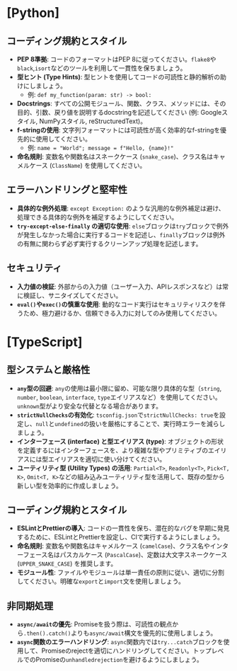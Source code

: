 # [Python]

## コーディング規約とスタイル
- **PEP 8準拠**: コードのフォーマットはPEP 8に従ってください。`flake8`や`black`,`isort`などのツールを利用して一貫性を保ちましょう。
- **型ヒント (Type Hints)**: 型ヒントを使用してコードの可読性と静的解析の助けにしましょう。
    - 例: `def my_function(param: str) -> bool:`
- **Docstrings**: すべての公開モジュール、関数、クラス、メソッドには、その目的、引数、戻り値を説明するdocstringを記述してください (例: Googleスタイル, NumPyスタイル, reStructuredText)。
- **f-stringの使用**: 文字列フォーマットには可読性が高く効率的なf-stringを優先的に使用してください。
    - 例: `name = "World"; message = f"Hello, {name}!"`
- **命名規則**: 変数名や関数名はスネークケース (`snake_case`)、クラス名はキャメルケース (`ClassName`) を使用してください。

## エラーハンドリングと堅牢性
- **具体的な例外処理**: `except Exception:` のような汎用的な例外補足は避け、処理できる具体的な例外を補足するようにしてください。
- **`try-except-else-finally` の適切な使用**: `else`ブロックは`try`ブロックで例外が発生しなかった場合に実行するコードを記述し、`finally`ブロックは例外の有無に関わらず必ず実行するクリーンアップ処理を記述します。

## セキュリティ
- **入力値の検証**: 外部からの入力値（ユーザー入力、APIレスポンスなど）は常に検証し、サニタイズしてください。
- **`eval()`や`exec()`の慎重な使用**: 動的なコード実行はセキュリティリスクを伴うため、極力避けるか、信頼できる入力に対してのみ使用してください。

# [TypeScript]

## 型システムと厳格性
- **`any`型の回避**: `any`の使用は最小限に留め、可能な限り具体的な型（`string`, `number`, `boolean`, `interface`, `type`エイリアスなど）を使用してください。`unknown`型がより安全な代替となる場合があります。
- **`strictNullChecks`の有効化**: `tsconfig.json`で`strictNullChecks: true`を設定し、`null`と`undefined`の扱いを厳格にすることで、実行時エラーを減らしましょう。
- **インターフェース (interface) と型エイリアス (type)**: オブジェクトの形状を定義するにはインターフェースを、より複雑な型やプリミティブのエイリアスには型エイリアスを適切に使い分けてください。
- **ユーティリティ型 (Utility Types) の活用**: `Partial<T>`, `Readonly<T>`, `Pick<T, K>`, `Omit<T, K>`などの組み込みユーティリティ型を活用して、既存の型から新しい型を効率的に作成しましょう。

## コーディング規約とスタイル
- **ESLintとPrettierの導入**: コードの一貫性を保ち、潜在的なバグを早期に発見するために、ESLintとPrettierを設定し、CIで実行するようにしましょう。
- **命名規則**: 変数名や関数名はキャメルケース (`camelCase`)、クラス名やインターフェース名はパスカルケース (`PascalCase`)、定数は大文字スネークケース (`UPPER_SNAKE_CASE`) を推奨します。
- **モジュール性**: ファイルやモジュールは単一責任の原則に従い、適切に分割してください。明確な`export`と`import`文を使用しましょう。

## 非同期処理
- **`async/await`の優先**: Promiseを扱う際は、可読性の観点から`.then().catch()`よりも`async/await`構文を優先的に使用しましょう。
- **`async`関数のエラーハンドリング**: `async`関数内では`try...catch`ブロックを使用して、Promiseのrejectを適切にハンドリングしてください。トップレベルでのPromiseの`unhandledrejection`を避けるようにしましょう。

